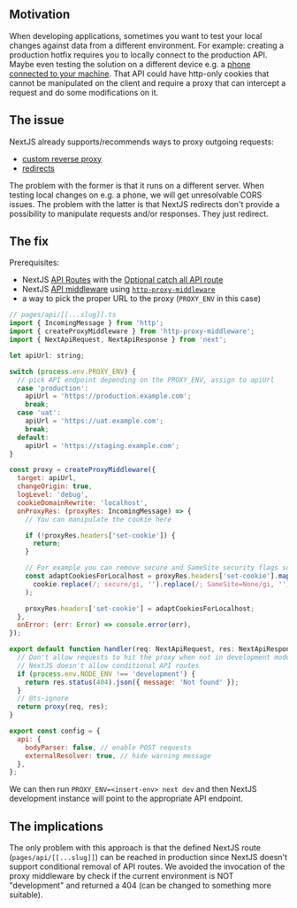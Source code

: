 ## Motivation

When developing applications, sometimes you want to test your local changes against data from a different environment. For example: creating a production hotfix requires you to locally connect to the production API. Maybe even testing the solution on a different device e.g. a [phone connected to your machine](https://developers.google.com/web/tools/chrome-devtools/remote-debugging). That API could have http-only cookies that cannot be manipulated on the client and require a proxy that can intercept a request and do some modifications on it.

## The issue

NextJS already supports/recommends ways to proxy outgoing requests:

- [custom reverse proxy](https://github.com/vercel/next.js/tree/master/examples/with-custom-reverse-proxy)
- [redirects](https://nextjs.org/docs/api-reference/next.config.js/redirects)

The problem with the former is that it runs on a different server. When testing local changes on e.g. a phone, we will get unresolvable CORS issues.
The problem with the latter is that NextJS redirects don't provide a possibility to manipulate requests and/or responses. They just redirect.

## The fix

Prerequisites:

- NextJS [API Routes](https://nextjs.org/docs/api-routes/introduction) with the [Optional catch all API route](https://nextjs.org/docs/api-routes/dynamic-api-routes#optional-catch-all-api-routes)
- NextJS [API middleware](https://nextjs.org/docs/api-routes/api-middlewares) using [`http-proxy-middleware`](https://github.com/chimurai/http-proxy-middleware)
- a way to pick the proper URL to the proxy (`PROXY_ENV` in this case)

```js
// pages/api/[[...slug]].ts
import { IncomingMessage } from 'http';
import { createProxyMiddleware } from 'http-proxy-middleware';
import { NextApiRequest, NextApiResponse } from 'next';

let apiUrl: string;

switch (process.env.PROXY_ENV) { 
  // pick API endpoint depending on the PROXY_ENV, assign to apiUrl 
  case 'production':
    apiUrl = 'https://production.example.com';
    break;
  case 'uat':
    apiUrl = 'https://uat.example.com';
    break;
  default:
    apiUrl = 'https://staging.example.com';
}

const proxy = createProxyMiddleware({
  target: apiUrl,
  changeOrigin: true,
  logLevel: 'debug',
  cookieDomainRewrite: 'localhost',
  onProxyRes: (proxyRes: IncomingMessage) => { 
    // You can manipulate the cookie here

    if (!proxyRes.headers['set-cookie']) {
      return;
    }

    // For example you can remove secure and SameSite security flags so browser can save the cookie in dev env
    const adaptCookiesForLocalhost = proxyRes.headers['set-cookie'].map((cookie) =>
      cookie.replace(/; secure/gi, '').replace(/; SameSite=None/gi, ''),
    );

    proxyRes.headers['set-cookie'] = adaptCookiesForLocalhost;
  },
  onError: (err: Error) => console.error(err),
});

export default function handler(req: NextApiRequest, res: NextApiResponse<unknown>) {
  // Don't allow requests to hit the proxy when not in development mode
  // NextJS doesn't allow conditional API routes
  if (process.env.NODE_ENV !== 'development') {
    return res.status(404).json({ message: 'Not found' });
  }
  // @ts-ignore
  return proxy(req, res);
}

export const config = {
  api: {
    bodyParser: false, // enable POST requests
    externalResolver: true, // hide warning message
  },
};
```

We can then run `PROXY_ENV=<insert-env> next dev` and then NextJS development instance will point to the appropriate API endpoint.

## The implications

The only problem with this approach is that the defined NextJS route (`pages/api/[[...slug]]`) can be reached in production since NextJS doesn't support conditional removal of API routes. We avoided the invocation of the proxy middleware by check if the current environment is NOT "development" and returned a 404 (can be changed to something more suitable).
